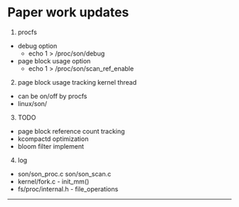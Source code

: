 Paper work updates
======================================

1. procfs 
  + debug option
    + echo 1 > /proc/son/debug
  + page block usage option 
    + echo 1 > /proc/son/scan_ref_enable 

2. page block usage tracking kernel thread 
  + can be on/off by procfs 
  + linux/son/

3. TODO 
  + page block reference count tracking 
  + kcompactd optimization 
  + bloom filter implement  

4. log 
 + son/son_proc.c son/son_scan.c 
 + kernel/fork.c - init_mm() 
 + fs/proc/internal.h - file_operations
--------------------------------------


